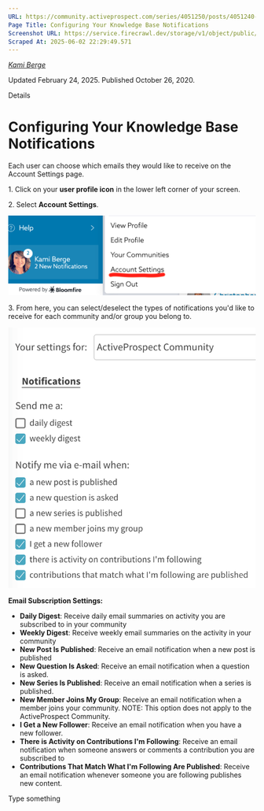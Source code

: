 ```yaml
---
URL: https://community.activeprospect.com/series/4051250/posts/4051240-configuring-your-knowledge-base-notifications
Page Title: Configuring Your Knowledge Base Notifications
Screenshot URL: https://service.firecrawl.dev/storage/v1/object/public/media/screenshot-51a827de-b110-4aa4-8e1f-b2d869f7870c.png
Scraped At: 2025-06-02 22:29:49.571
---
```



[_Kami Berge_](https://community.activeprospect.com/memberships/8005854-kami-berge)

Updated February 24, 2025. Published October 26, 2020.

Details

# Configuring Your Knowledge Base Notifications

Each user can choose which emails they would like to receive on the Account Settings page.

1\. Click on your **user profile icon** in the lower left corner of your screen.

2\. Select **Account Settings**.

![](images/image-1.png)

3\. From here, you can select/deselect the types of notifications you'd like to receive for each community and/or group you belong to.

![](images/image-2.png)

**Email Subscription Settings:**

- **Daily Digest**: Receive daily email summaries on activity you are subscribed to in your community
- **Weekly Digest**: Receive weekly email summaries on the activity in your community
- **New Post Is Published**: Receive an email notification when a new post is published
- **New Question Is Asked**: Receive an email notification when a question is asked.
- **New Series Is Published**: Receive an email notification when a series is published.
- **New Member Joins My Group**: Receive an email notification when a member joins your community. NOTE: This option does not apply to the ActiveProspect Community.
- **I Get a New Follower**: Receive an email notification when you have a new follower.
- **There is Activity on Contributions I'm Following**: Receive an email notification when someone answers or comments a contribution you are subscribed to
- **Contributions That Match What I'm Following Are Published**: Receive an email notification whenever someone you are following publishes new content.

Type something
